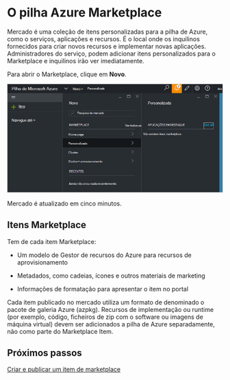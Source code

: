 <properties
    pageTitle="Publicar um item de marketplace personalizado na pilha de Azure (administrador de serviços) | Microsoft Azure"
    description="Como administrador do serviço, saiba como publicar um item de marketplace personalizado na pilha de Azure."
    services="azure-stack"
    documentationCenter=""
    authors="rupisure"
    manager="byronr"
    editor=""/>

<tags
    ms.service="azure-stack"
    ms.workload="na"
    ms.tgt_pltfrm="na"
    ms.devlang="na"
    ms.topic="article"
    ms.date="09/26/2016"
    ms.author="rupisure"/>

# <a name="the-azure-stack-marketplace"></a>O pilha Azure Marketplace

Mercado é uma coleção de itens personalizadas para a pilha de Azure, como o serviços, aplicações e recursos. É o local onde os inquilinos fornecidos para criar novos recursos e implementar novas aplicações. Administradores do serviço, podem adicionar itens personalizados para o Marketplace e inquilinos irão ver imediatamente.

Para abrir o Marketplace, clique em **Novo**.

![](media/azure-stack-publish-custom-marketplace-item/image1.png)

Mercado é atualizado em cinco minutos.

## <a name="marketplace-items"></a>Itens Marketplace

Tem de cada item Marketplace:

-   Um modelo de Gestor de recursos do Azure para recursos de aprovisionamento

-   Metadados, como cadeias, ícones e outros materiais de marketing

-   Informações de formatação para apresentar o item no portal

Cada item publicado no mercado utiliza um formato de denominado o pacote de galeria Azure (azpkg). Recursos de implementação ou runtime (por exemplo, código, ficheiros de zip com o software ou imagens de máquina virtual) devem ser adicionados a pilha de Azure separadamente, não como parte do Marketplace Item. 

## <a name="next-steps"></a>Próximos passos

[Criar e publicar um item de marketplace](azure-stack-create-and-publish-marketplace-item.md)
